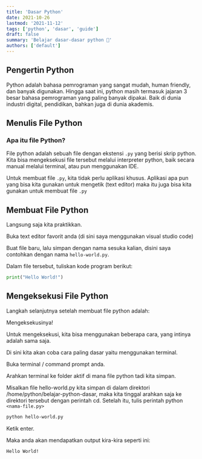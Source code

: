 ```yaml
---
title: 'Dasar Python'
date: 2021-10-26
lastmod: '2021-11-12'
tags: ['python', 'dasar', 'guide']
draft: false
summary: 'Belajar dasar-dasar python 🐍'
authors: ['default']
---
```


## Pengertin Python

Python adalah bahasa pemrograman yang sangat mudah, human friendly, dan banyak digunakan. Hingga saat ini, python masih termasuk jajaran 3 besar bahasa pemrograman yang paling banyak dipakai. Baik di dunia industri digital, pendidikan, bahkan juga di dunia akademis.

## Menulis File Python

### Apa itu file Python?

File python adalah sebuah file dengan ekstensi `.py` yang berisi skrip python. Kita bisa mengeksekusi file tersebut melalui interpreter python, baik secara manual melalui terminal, atau pun menggunakan IDE.

Untuk membuat file `.py`, kita tidak perlu aplikasi khusus. Aplikasi apa pun yang bisa kita gunakan untuk mengetik (text editor) maka itu juga bisa kita gunakan untuk membuat file `.py`

## Membuat File Python

Langsung saja kita praktikkan.

Buka text editor favorit anda (di sini saya menggunakan visual studio code)

Buat file baru, lalu simpan dengan nama sesuka kalian, disini saya contohkan dengan nama `hello-world.py`.

Dalam file tersebut, tuliskan kode program berikut:

```python:hello-world.py
print("Hello World!")
```


## Mengeksekusi File Python
Langkah selanjutnya setelah membuat file python adalah:

Mengeksekusinya!

Untuk mengeksekusi, kita bisa menggunakan beberapa cara, yang intinya adalah sama saja.

Di sini kita akan coba cara paling dasar yaitu menggunakan terminal.

Buka terminal / command prompt anda.

Arahkan terminal ke folder aktif di mana file python tadi kita simpan.

Misalkan file hello-world.py kita simpan di dalam direktori /home/python/belajar-python-dasar, maka kita tinggal arahkan saja ke direktori tersebut dengan perintah cd.
Setelah itu, tulis perintah python `<nama-file.py>`
```sh
python hello-world.py
```
Ketik enter.

Maka anda akan mendapatkan output kira-kira seperti ini:

```console
Hello World!
```
